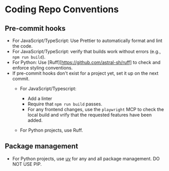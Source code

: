 # Coding Repo Conventions

## Pre-commit hooks
- For JavaScript/TypeScript: Use Prettier to automatically format and lint the code.
- For JavaScript/TypeScript: verify that builds work without errors (e.g., `npm run build`).
- For Python: Use [Ruff][https://github.com/astral-sh/ruff] to check and enforce styling conventions.
- If pre-commit hooks don't exist for a project yet, set it up on the next commit.
    - For JavaScript/Typescript:
        - Add a linter
        - Require that `npm run build` passes.
        - For any frontend changes, use the `playwright` MCP to check the local build and vrify that the requested features have been added.

    - For Python projects, use Ruff.

## Package management
- For Python projects, use [uv](https://github.com/astral-sh/uv) for any and all package management. DO NOT USE PIP.
